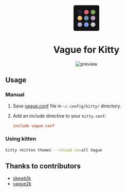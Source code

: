 <div align="center">
  <img height="80" alt="icon" src="https://github.com/vague-theme/vague/blob/main/assets/icon.png?raw=true" />
  <h1>Vague for Kitty</h1>
  <img alt="preview" src="https://github.com/user-attachments/assets/5589f855-fec1-4aea-a833-53b13caf690a" />
</div>

## Usage

### Manual

1. Save [vague.conf](vague.conf) file in `~/.config/kitty/` directory.

2. Add an include directive to your `kitty.conf`:
   ```conf
   include vague.conf
   ```

### Using kitten

```sh
kitty +kitten themes --reload-in=all Vague
```

## Thanks to contributors

- [skewb1k](https://github.com/skewb1k)
- [vague2k](https://github.com/vague2k)

